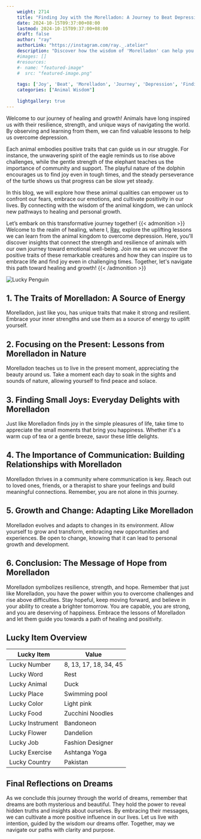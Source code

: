 ```yaml
---
    weight: 2714
    title: "Finding Joy with the Morelladon: A Journey to Beat Depression"  # Assuming 'title' column exists
    date: 2024-10-15T09:37:00+08:00
    lastmod: 2024-10-15T09:37:00+08:00
    draft: false
    author: "ray"
    authorLink: "https://instagram.com/ray._.atelier"
    description: "Discover how the wisdom of 'Morelladon' can help you overcome depression and find joy in your life journey."
    #images: []
    #resources:
    #- name: "featured-image"
    #  src: "featured-image.png"
    
    tags: ['Joy', 'Beat', 'Morelladon', 'Journey', 'Depression', 'Finding']
    categories: ["Animal Wisdom"]
    
    lightgallery: true
---
```

    
Welcome to our journey of healing and growth! Animals have long inspired us with their resilience, strength, and unique ways of navigating the world. By observing and learning from them, we can find valuable lessons to help us overcome depression.

Each animal embodies positive traits that can guide us in our struggle. For instance, the unwavering spirit of the eagle reminds us to rise above challenges, while the gentle strength of the elephant teaches us the importance of community and support. The playful nature of the dolphin encourages us to find joy even in tough times, and the steady perseverance of the turtle shows us that progress can be slow yet steady.

In this blog, we will explore how these animal qualities can empower us to confront our fears, embrace our emotions, and cultivate positivity in our lives. By connecting with the wisdom of the animal kingdom, we can unlock new pathways to healing and personal growth.

Let’s embark on this transformative journey together!
{{< admonition >}}
Welcome to the realm of healing, where I, [Ray](https://instagram.com/ray._.atelier), explore the uplifting lessons we can learn from the animal kingdom to overcome depression. Here, you’ll discover insights that connect the strength and resilience of animals with our own journey toward emotional well-being. Join me as we uncover the positive traits of these remarkable creatures and how they can inspire us to embrace life and find joy even in challenging times. Together, let's navigate this path toward healing and growth!
{{< /admonition >}}

![Lucky Penguin](https://cdn.pixabay.com/photo/2024/09/07/02/34/penguins-9028827_1280.jpg "Lucky Penguin")

## 1. The Traits of Morelladon: A Source of Energy
   Morelladon, just like you, has unique traits that make it strong and resilient. Embrace your inner strengths and use them as a source of energy to uplift yourself.

## 2. Focusing on the Present: Lessons from Morelladon in Nature
   Morelladon teaches us to live in the present moment, appreciating the beauty around us. Take a moment each day to soak in the sights and sounds of nature, allowing yourself to find peace and solace.

## 3. Finding Small Joys: Everyday Delights with Morelladon
   Just like Morelladon finds joy in the simple pleasures of life, take time to appreciate the small moments that bring you happiness. Whether it's a warm cup of tea or a gentle breeze, savor these little delights.

## 4. The Importance of Communication: Building Relationships with Morelladon
   Morelladon thrives in a community where communication is key. Reach out to loved ones, friends, or a therapist to share your feelings and build meaningful connections. Remember, you are not alone in this journey.

## 5. Growth and Change: Adapting Like Morelladon
   Morelladon evolves and adapts to changes in its environment. Allow yourself to grow and transform, embracing new opportunities and experiences. Be open to change, knowing that it can lead to personal growth and development.

## 6. Conclusion: The Message of Hope from Morelladon
   Morelladon symbolizes resilience, strength, and hope. Remember that just like Morelladon, you have the power within you to overcome challenges and rise above difficulties. Stay hopeful, keep moving forward, and believe in your ability to create a brighter tomorrow. You are capable, you are strong, and you are deserving of happiness. Embrace the lessons of Morelladon and let them guide you towards a path of healing and positivity.


## Lucky Item Overview
| Lucky Item          | Value              |
|---------------|--------------------|
| Lucky Number        | 8, 13, 17, 18, 34, 45  |
| Lucky Word          | Rest |
| Lucky Animal        | Duck |
| Lucky Place         | Swimming pool     |
| Lucky Color         | Light pink     |
| Lucky Food          | Zucchini Noodles      |
| Lucky Instrument    | Bandoneon |
| Lucky Flower        | Dandelion    |
| Lucky Job           | Fashion Designer       |
| Lucky Exercise      | Ashtanga Yoga  |
| Lucky Country       | Pakistan    |


##  Final Reflections on Dreams

As we conclude this journey through the world of dreams, remember that dreams are both mysterious and beautiful. They hold the power to reveal hidden truths and insights about ourselves. By embracing their messages, we can cultivate a more positive influence in our lives. Let us live with intention, guided by the wisdom our dreams offer. Together, may we navigate our paths with clarity and purpose.

